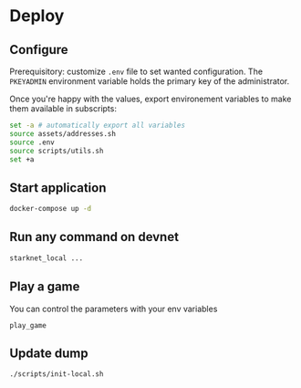 # Deploy

## Configure

Prerequisitory: customize `.env` file to set wanted configuration.
The `PKEYADMIN` environment variable holds the primary key of the administrator.

Once you're happy with the values, export environement variables to make them available in subscripts:

```bash
set -a # automatically export all variables
source assets/addresses.sh
source .env
source scripts/utils.sh
set +a
```

## Start application

```bash
docker-compose up -d
```

## Run any command on devnet

```bash
starknet_local ...
```

## Play a game

You can control the parameters with your env variables

```
play_game
```

## Update dump

```bash
./scripts/init-local.sh
```
